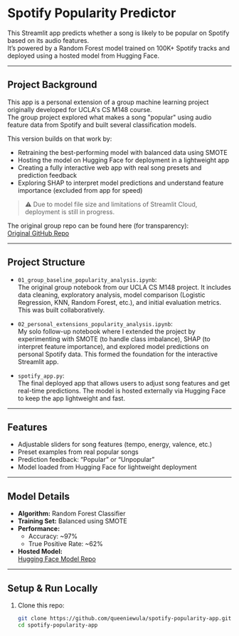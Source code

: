 # Spotify Popularity Predictor

This Streamlit app predicts whether a song is likely to be popular on Spotify based on its audio features.  
It’s powered by a Random Forest model trained on 100K+ Spotify tracks and deployed using a hosted model from Hugging Face.

---

## Project Background

This app is a personal extension of a group machine learning project originally developed for UCLA's CS M148 course.  
The group project explored what makes a song "popular" using audio feature data from Spotify and built several classification models.

This version builds on that work by:
- Retraining the best-performing model with balanced data using SMOTE
- Hosting the model on Hugging Face for deployment in a lightweight app
- Creating a fully interactive web app with real song presets and prediction feedback
- Exploring SHAP to interpret model predictions and understand feature importance (excluded from app for speed)

 > ⚠️ Due to model file size and limitations of Streamlit Cloud, deployment is still in progress.

The original group repo can be found here (for transparency):  
[Original GitHub Repo](https://github.com/nathandhummi/popularity-wrapped)

---

## Project Structure

- `01_group_baseline_popularity_analysis.ipynb`:  
  The original group notebook from our UCLA CS M148 project. It includes data cleaning, exploratory analysis, model comparison (Logistic Regression, KNN, Random Forest, etc.), and initial evaluation metrics. This was built collaboratively.

- `02_personal_extensions_popularity_analysis.ipynb`:  
  My solo follow-up notebook where I extended the project by experimenting with SMOTE (to handle class imbalance), SHAP (to interpret feature importance), and explored model predictions on personal Spotify data. This formed the foundation for the interactive Streamlit app.

- `spotify_app.py`:  
  The final deployed app that allows users to adjust song features and get real-time predictions. The model is hosted externally via Hugging Face to keep the app lightweight and fast.

---

## Features

- Adjustable sliders for song features (tempo, energy, valence, etc.)
- Preset examples from real popular songs
- Prediction feedback: “Popular” or “Unpopular”
- Model loaded from Hugging Face for lightweight deployment

---

## Model Details

- **Algorithm:** Random Forest Classifier  
- **Training Set:** Balanced using SMOTE  
- **Performance:**  
  - Accuracy: ~97%  
  - True Positive Rate: ~62%  
- **Hosted Model:**  
  [Hugging Face Model Repo](https://huggingface.co/queeniewula/spotify-popularity-model)

---

## Setup & Run Locally

1. Clone this repo:
   ```bash
   git clone https://github.com/queeniewula/spotify-popularity-app.git
   cd spotify-popularity-app
